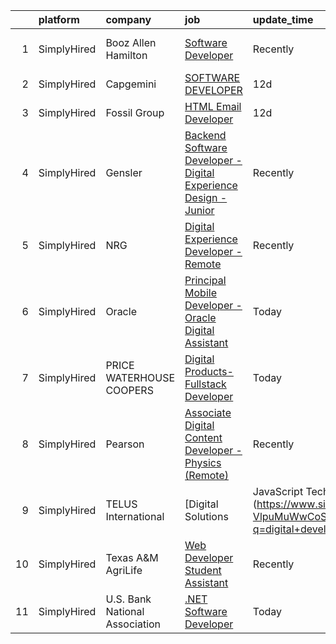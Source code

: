 

|    | platform    | company                        | job                                                                                                                                                                           | update_time   | location                    |
|---:|:------------|:-------------------------------|:------------------------------------------------------------------------------------------------------------------------------------------------------------------------------|:--------------|:----------------------------|
|  1 | SimplyHired | Booz Allen Hamilton            | [Software Developer](https://www.simplyhired.com/job/H7fEfK5rRGAysv5l6Dq36gqxAxuY_o1V_v0yBM75YrRqWAVPCQQ0Zg?q=digital+developer)                                              | Recently      | Charleston, SC +2 locations |
|  2 | SimplyHired | Capgemini                      | [SOFTWARE DEVELOPER](https://www.simplyhired.com/job/3vis7-WnuQXee-4SbDMIUFH8iT6U8p3pfDkLS5asJtEe4LtZ7fKB2A?q=digital+developer)                                              | 12d           | Remote +1 location          |
|  3 | SimplyHired | Fossil Group                   | [HTML Email Developer](https://www.simplyhired.com/job/b4j6Kywjg052uFKYaPsUlog7JSs681pCaag6Ekp4rwmaEKwHW0Fgug?q=digital+developer)                                            | 12d           | Richardson, TX              |
|  4 | SimplyHired | Gensler                        | [Backend Software Developer - Digital Experience Design - Junior](https://www.simplyhired.com/job/p9QnhAiNHUq08rTao3bwxJF9bfwydRl_6OYB9dhfOMsrPdm3JNGP9g?q=digital+developer) | Recently      | Austin, TX                  |
|  5 | SimplyHired | NRG                            | [Digital Experience Developer - Remote](https://www.simplyhired.com/job/Ppn2S2JT7CPtSjrrPO9wAu9L5OUizah7rlwpzmr7F2uMoEBoIG4pPA?q=digital+developer)                           | Recently      | Houston, TX                 |
|  6 | SimplyHired | Oracle                         | [Principal Mobile Developer - Oracle Digital Assistant](https://www.simplyhired.com/job/dhy3C3MrW_isP3hsk1W1wae8Wk5pD4wxh_tJo5z8jZgKL7SbaWmcdA?q=digital+developer)           | Today         | United States               |
|  7 | SimplyHired | PRICE WATERHOUSE COOPERS       | [Digital Products- Fullstack Developer](https://www.simplyhired.com/job/yCONJzGasoZUOv2tavn_w94D-Zyoz6wHHeEJw_KNR3O1DD7tx7ZtZw?q=digital+developer)                           | Today         | Remote +1 location          |
|  8 | SimplyHired | Pearson                        | [Associate Digital Content Developer - Physics (Remote)](https://www.simplyhired.com/job/AcULZunRTCnHPIFZuoS1LPo3oVNRYq82oyhRIUjoHCPJpm9bMe7KrA?q=digital+developer)          | Recently      | Austin, TX +51 locations    |
|  9 | SimplyHired | TELUS International            | [Digital Solutions | JavaScript Technical Support](https://www.simplyhired.com/job/6NPOy-VlpuMuWwCoSvqoAClvCb2qppfL4QkqwkF6zwjcQc08QfkFpA?q=digital+developer)                | Recently      | Austin, TX                  |
| 10 | SimplyHired | Texas A&M AgriLife             | [Web Developer Student Assistant](https://www.simplyhired.com/job/bgMQNSeji0C6C8FiZM9S-8BVz0BDzZygo0eoloaKIYfRls2NEmQYrA?q=digital+developer)                                 | Recently      | College Station, TX         |
| 11 | SimplyHired | U.S. Bank National Association | [.NET Software Developer](https://www.simplyhired.com/job/nZKrImKTFPGZHKlBXdIT6imsFKt7wPisI96h9UR0TU59vKx_1MAa_g?q=digital+developer)                                         | Today         | Irving, TX +1 location      |